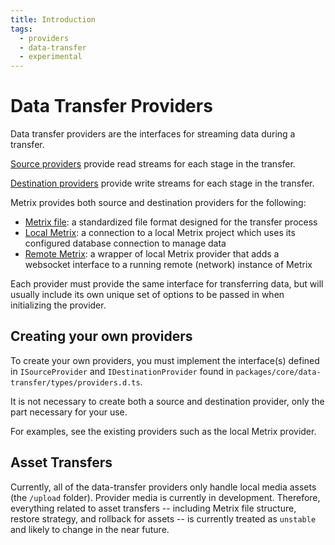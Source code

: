 ```yaml
---
title: Introduction
tags:
  - providers
  - data-transfer
  - experimental
---
```


# Data Transfer Providers

Data transfer providers are the interfaces for streaming data during a transfer.

[Source providers](./01-source-providers.md) provide read streams for each stage in the transfer.

[Destination providers](./02-destination-providers.md) provide write streams for each stage in the transfer.

Metrix provides both source and destination providers for the following:

- [Metrix file](./03-metrix-file/00-overview.md): a standardized file format designed for the transfer process
- [Local Metrix](./04-local-metrix/00-overview.md): a connection to a local Metrix project which uses its configured database connection to manage data
- [Remote Metrix](./05-remote-metrix/00-overview.md): a wrapper of local Metrix provider that adds a websocket interface to a running remote (network) instance of Metrix

Each provider must provide the same interface for transferring data, but will usually include its own unique set of options to be passed in when initializing the provider.

## Creating your own providers

To create your own providers, you must implement the interface(s) defined in `ISourceProvider` and `IDestinationProvider` found in `packages/core/data-transfer/types/providers.d.ts`.

It is not necessary to create both a source and destination provider, only the part necessary for your use.

For examples, see the existing providers such as the local Metrix provider.

## Asset Transfers

Currently, all of the data-transfer providers only handle local media assets (the `/upload` folder). Provider media is currently in development. Therefore, everything related to asset transfers -- including Metrix file structure, restore strategy, and rollback for assets -- is currently treated as `unstable` and likely to change in the near future.
